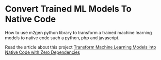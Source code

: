 # Convert Trained ML Models To Native Code
 How to use m2gen python library to transform a trained machine learning models to native code such a python, php and javascript.

Read the article about this project [Transform Machine Learning Models into Native Code with Zero Dependencies](https://www.freecodecamp.org/news/transform-machine-learning-models-into-native-code-with-zero-dependencies/)

